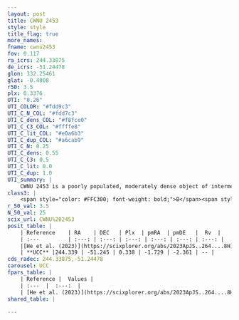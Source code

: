 ```yaml
---
layout: post
title: CWNU 2453
style: style
title_flag: true
more_names: 
fname: cwnu2453
fov: 0.117
ra_icrs: 244.33875
de_icrs: -51.24478
glon: 332.25461
glat: -0.4808
r50: 3.5
plx: 0.3376
UTI: "0.26"
UTI_COLOR: "#fdd9c3"
UTI_C_N_COL: "#fdd7c3"
UTI_C_dens_COL: "#f8fce0"
UTI_C_C3_COL: "#ffffe8"
UTI_C_lit_COL: "#e0a6b3"
UTI_C_dup_COL: "#a6cab9"
UTI_C_N: 0.25
UTI_C_dens: 0.55
UTI_C_C3: 0.5
UTI_C_lit: 0.0
UTI_C_dup: 1.0
UTI_summary: |
    CWNU 2453 is a poorly populated, moderately dense object of intermediate C3 quality. It was recently reported in the literature.
class3: |
    <span style="color: #FFC300; font-weight: bold;">B</span><span style="color: #FFC300; font-weight: bold;">B</span>
r_50_val: 3.5
N_50_val: 25
scix_url: CWNU%202453
posit_table: |
    | Reference    | RA    | DEC   | Plx  | pmRA  | pmDE   |  Rv  |
    | :---         | :---: | :---: | :---: | :---: | :---: | :---: |
    |[He et al. (2023)](https://scixplorer.org/abs/2023ApJS..264....8H) | 244.323 | -51.234 | 0.353 | -1.692 | -2.361 | -- |
    | **UCC** |244.339 | -51.245 | 0.338 | -1.729 | -2.361 | -- | 
cds_radec: 244.33875,-51.24478
carousel: UCC
fpars_table: |
    | Reference |  Values |
    | :---  |  :---:  |
    | [He et al. (2023)](https://scixplorer.org/abs/2023ApJS..264....8H) | `A0=2.45, m-M=12.05, logAge=7.55` |
shared_table: |
    
---
```

